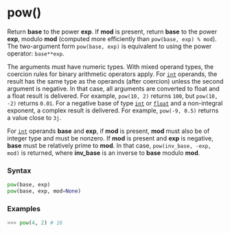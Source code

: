 # pow()

Return **base** to the power **exp**. If **mod** is present, return **base** to the power **exp**, modulo **mod** (computed more efficiently than `pow(base, exp) % mod`). The two-argument form `pow(base, exp)` is equivalent to using the power operator: `base**exp`.

The arguments must have numeric types. With mixed operand types, the coercion rules for binary arithmetic operators apply. For [`int`](/built-in-types/int/) operands, the result has the same type as the operands (after coercion) unless the second argument is negative. In that case, all arguments are converted to float and a float result is delivered. For example, `pow(10, 2)` returns `100`, but `pow(10, -2)` returns `0.01`. For a negative base of type [`int`](/built-in-types/int/) or [`float`](/built-in-types/float/) and a non-integral exponent, a complex result is delivered. For example, `pow(-9, 0.5)` returns a value close to `3j`.

For [`int`](/built-in-types/int/) operands **base** and **exp**, if **mod** is present, **mod** must also be of integer type and must be nonzero. If **mod** is present and **exp** is negative, **base** must be relatively prime to **mod**. In that case, `pow(inv_base, -exp, mod)` is returned, where **inv_base** is an inverse to **base** modulo **mod**.

### Syntax

```python
pow(base, exp)
pow(base, exp, mod=None)
```

### Examples

```python
>>> pow(4, 2) # 16
```
